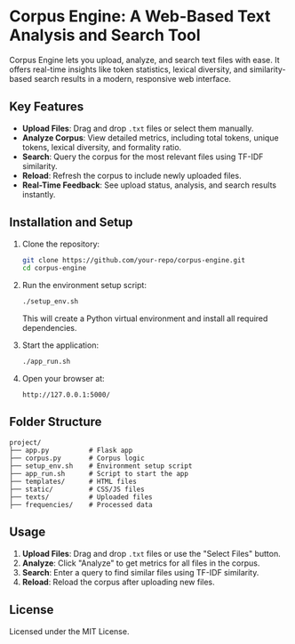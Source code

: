 # Corpus Engine: A Web-Based Text Analysis and Search Tool

Corpus Engine lets you upload, analyze, and search text files with ease. It offers real-time insights like token statistics, lexical diversity, and similarity-based search results in a modern, responsive web interface.

## Key Features
- **Upload Files**: Drag and drop `.txt` files or select them manually.
- **Analyze Corpus**: View detailed metrics, including total tokens, unique tokens, lexical diversity, and formality ratio.
- **Search**: Query the corpus for the most relevant files using TF-IDF similarity.
- **Reload**: Refresh the corpus to include newly uploaded files.
- **Real-Time Feedback**: See upload status, analysis, and search results instantly.

## Installation and Setup
1. Clone the repository:
   ```bash
   git clone https://github.com/your-repo/corpus-engine.git
   cd corpus-engine
   ```

2. Run the environment setup script:
   ```bash
   ./setup_env.sh
   ```
   This will create a Python virtual environment and install all required dependencies.

3. Start the application:
   ```bash
   ./app_run.sh
   ```

4. Open your browser at:
   ```
   http://127.0.0.1:5000/
   ```

## Folder Structure
```
project/
├── app.py          # Flask app
├── corpus.py       # Corpus logic
├── setup_env.sh    # Environment setup script
├── app_run.sh      # Script to start the app
├── templates/      # HTML files
├── static/         # CSS/JS files
├── texts/          # Uploaded files
├── frequencies/    # Processed data
```

## Usage
1. **Upload Files**: Drag and drop `.txt` files or use the "Select Files" button.
2. **Analyze**: Click "Analyze" to get metrics for all files in the corpus.
3. **Search**: Enter a query to find similar files using TF-IDF similarity.
4. **Reload**: Reload the corpus after uploading new files.

## License
Licensed under the MIT License.
